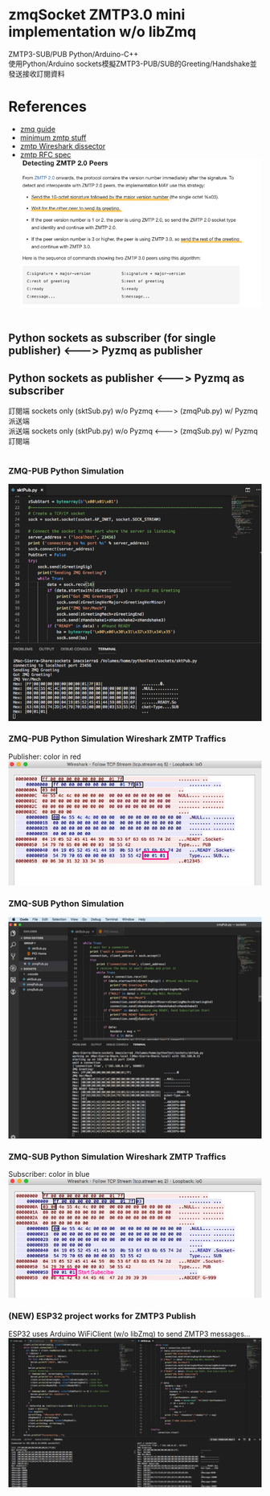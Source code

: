 # zmqSocket ZMTP3.0 mini implementation w/o libZmq
  ZMTP3-SUB/PUB Python/Arduino-C++<br/>
  使用Python/Arduino sockets模擬ZMTP3-PUB/SUB的Greeting/Handshake並發送接收訂閱資料
  <br/>
  
# References
- [zmq guide](http://zguide.zeromq.org/)
- [minimum zmtp stuff](https://github.com/zeromq/zmtp/tree/master/zmtp30/C)
- [zmtp Wireshark dissector](https://github.com/whitequark/zmtp-wireshark/blob/master/zmtp-dissector.lua)
- [zmtp RFC spec](https://rfc.zeromq.org/spec:23/ZMTP/)
  <br/>
  ![Detecting zPeers](pictures/zmtpDetectingPeers.png)
  <br/>
  <br/>
## Python sockets as subscriber (for single publisher) <---> Pyzmq as publisher
## Python sockets as publisher <---> Pyzmq as subscriber
訂閱端  sockets only (sktSub.py) w/o Pyzmq <---> (zmqPub.py) w/ Pyzmq  派送端 <br/> 
派送端  sockets only (sktPub.py) w/o Pyzmq <---> (zmqSub.py) w/ Pyzmq  訂閱端 <br/> 
<br/>

### ZMQ-PUB Python Simulation
![SocketSub](pictures/sktPub.png)

### ZMQ-PUB Python Simulation Wireshark ZMTP Traffics
Publisher: color in red
![SocketSub](pictures/sktPubWireshark.png)

### ZMQ-SUB Python Simulation
![SocketSub](pictures/zmqSocketSub.png)

### ZMQ-SUB Python Simulation Wireshark ZMTP Traffics
Subscriber: color in blue
![SocketSub](pictures/zmqSocketSubWireshark.png)

### (NEW) ESP32 project works for ZMTP3 Publish
ESP32 uses Arduino WiFiClient (w/o libZmq) to send ZMTP3 messages...
![ESP32 zSocket](pictures/zmqESP32.png)
